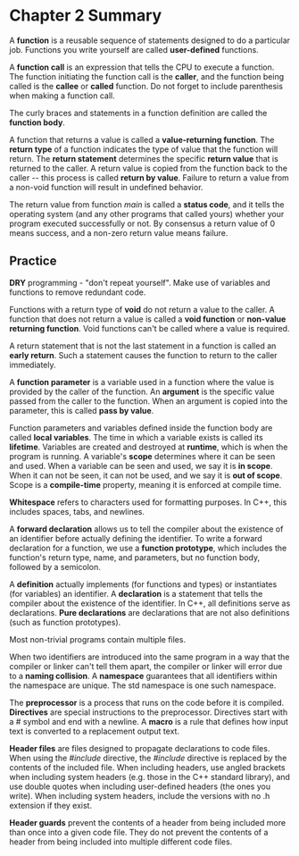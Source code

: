 # Chapter 2 Summary

A **function** is a reusable sequence of statements designed to do a particular job. Functions you write yourself are called **user-defined** functions.

A **function call** is an expression that tells the CPU to execute a function. The function initiating the function call is the **caller**, and the function being called is the **callee** or **called** function. Do not forget to include parenthesis when making a function call.

The curly braces and statements in a function definition are called the **function body**.

A function that returns a value is called a **value-returning function**. The **return type** of a function indicates the type of value that the function will return. The **return statement** determines the specific **return value** that is returned to the caller. A return value is copied from the function back to the caller -- this process is called **return by value**. Failure to return a value from a non-void function will result in undefined behavior.

The return value from function *main* is called a **status code**, and it tells the operating system (and any other programs that called yours) whether your program executed successfully or not. By consensus a return value of 0 means success, and a non-zero return value means failure.

## Practice

**DRY** programming - "don't repeat yourself". Make use of variables and functions to remove redundant code.

Functions with a return type of **void** do not return a value to the caller. A function that does not return a value is called a **void function** or **non-value returning function**. Void functions can't be called where a value is required.

A return statement that is not the last statement in a function is called an **early return**. Such a statement causes the function to return to the caller immediately.

A **function parameter** is a variable used in a function where the value is provided by the caller of the function. An **argument** is the specific value passed from the caller to the function. When an argument is copied into the parameter, this is called **pass by value**.

Function parameters and variables defined inside the function body are called **local variables**. The time in which a variable exists is called its **lifetime**. Variables are created and destroyed at **runtime**, which is when the program is running. A variable's **scope** determines where it can be seen and used. When a variable can be seen and used, we say it is **in scope**. When it can not be seen, it can not be used, and we say it is **out of scope**. Scope is a **compile-time** property, meaning it is enforced at compile time.

**Whitespace** refers to characters used for formatting purposes. In C++, this includes spaces, tabs, and newlines.

A **forward declaration** allows us to tell the compiler about the existence of an identifier before actually defining the identifier. To write a forward declaration for a function, we use a **function prototype**, which includes the function's return type, name, and parameters, but no function body, followed by a semicolon.

A **definition** actually implements (for functions and types) or instantiates (for variables) an identifier. A **declaration** is a statement that tells the compiler about the existence of the identifier. In C++, all definitions serve as declarations. **Pure declarations** are declarations that are not also definitions (such as function prototypes).

Most non-trivial programs contain multiple files.

When two identifiers are introduced into the same program in a way that the compiler or linker can't tell them apart, the compiler or linker will error due to a **naming collision**. A **namespace** guarantees that all identifiers within the namespace are unique. The std namespace is one such namespace.

The **preprocessor** is a process that runs on the code before it is compiled. **Directives** are special instructions to the preprocessor. Directives start with a # symbol and end with a newline. A **macro** is a rule that defines how input text is converted to a replacement output text.

**Header files** are files designed to propagate declarations to code files. When using the *#include* directive, the *#include* directive is replaced by the contents of the included file. When including headers, use angled brackets when including system headers (e.g. those in the C++ standard library), and use double quotes when including user-defined headers (the ones you write). When including system headers, include the versions with no .h extension if they exist.

**Header guards** prevent the contents of a header from being included more than once into a given code file. They do not prevent the contents of a header from being included into multiple different code files.
